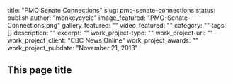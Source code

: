title: "PMO Senate Connections"
slug: pmo-senate-connections
status: publish
author: "monkeycycle"
image_featured: "PMO-Senate-Connections.png"
gallery_featured: ""
video_featured: ""
category: ""
tags: []
description: ""
excerpt: ""
work_project-type: ""
work_project-url: ""
work_project_client: "CBC News Online"
work_project_awards: ""
work_project_pubdate: "November 21, 2013"


## This page title ##